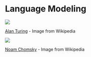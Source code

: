 # Language Modeling

![](https://upload.wikimedia.org/wikipedia/commons/a/a1/Alan_Turing_Aged_16.jpg)

[Alan Turing](https://en.wikipedia.org/wiki/Alan_Turing) - Image from Wikipedia

![](https://upload.wikimedia.org/wikipedia/commons/a/a9/Noam_Chomsky_portrait_2017.jpg)

[Noam Chomsky](https://en.wikipedia.org/wiki/Noam_Chomsky) - Image from Wikipedia